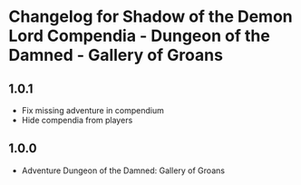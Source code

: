 # Changelog for Shadow of the Demon Lord Compendia - Dungeon of the Damned - Gallery of Groans

## 1.0.1

- Fix missing adventure in compendium
- Hide compendia from players

## 1.0.0

- Adventure Dungeon of the Damned: Gallery of Groans
